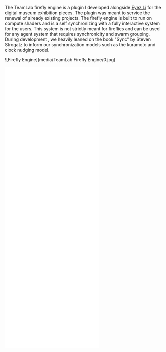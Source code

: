 The TeamLab firefly engine is a plugin I developed alongside <a href="https://twitter.com/EyezCG">Eyez Li</a> for the digital museum exhibition pieces. The plugin was meant to service the renewal of already existing projects. The firefly engine is built to run on compute shaders and is a self synchronizing with a fully interactive system for the users. This system is not strictly meant for fireflies and can be used for any agent system that requires synchronicity and swarm grouping. During development , we heavily leaned on the book "Sync" by Steven Strogatz to inform our synchronization models such as the kuramoto and clock nudging model.

![Firefly Engine](media/TeamLab Firefly Engine/0.jpg)

<!-- # Collaborators


# Process

# Grouping 
# Audio Reactivity
# Color Modes
# Interactivity
# Clock Model
# Kuramoto Model -->

<!-- ![Firefly Engine](media/TeamLab Firefly Engine/grouping_1.jpg)
![Firefly Engine](media/TeamLab Firefly Engine/radius.jpg) -->


<div class="videoWrapper">
<iframe src="media/TeamLab Firefly Engine/grouping_vid.mp4" frameborder="0" allowfullscreen></iframe>
</div>

<div class="videoWrapper">
<iframe src="media/TeamLab Firefly Engine/sync_vid.mp4" frameborder="0" allowfullscreen></iframe>
</div>

<div class="videoWrapper">
<iframe src="media/TeamLab Firefly Engine/final.mp4" frameborder="0" allowfullscreen></iframe>
</div>

<div class="videoWrapper">
<iframe src="media/TeamLab Firefly Engine/o1.mp4" frameborder="0" allowfullscreen></iframe>
</div>

<div class="videoWrapper">
<iframe src="media/TeamLab Firefly Engine/o2.mp4" frameborder="0" allowfullscreen></iframe>
</div>

<div class="videoWrapper">
<iframe src="media/TeamLab Firefly Engine/o3.mp4" frameborder="0" allowfullscreen></iframe>
</div>
